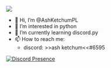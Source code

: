 ![](https://komarev.com/ghpvc/?username=AshKetchumPL)

- 👋 Hi, I’m @AshKetchumPL
- 👀 I’m interested in python
- 🌱 I’m currently learning discord.py
- 📫 How to reach me:
    - discord: >>ash ketchum<<#6595

[![Discord Presence](https://lanyard.cnrad.dev/api/480110129971200010)](https://discord.com/users/480110129971200010)

<!---
kotpolsa123/kotpolsa123 is a ✨ special ✨ repository because its `README.md` (this file) appears on your GitHub profile.
You can click the Preview link to take a look at your changes.
--->
